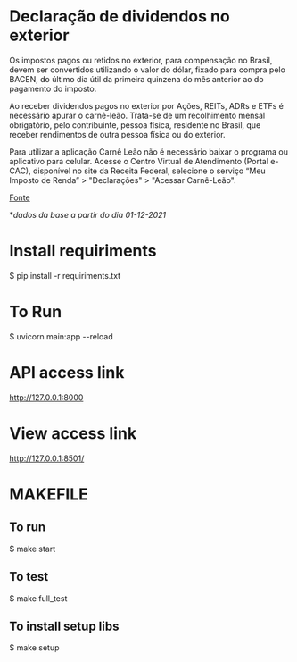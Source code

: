# Declaração de dividendos no exterior

Os impostos pagos ou retidos no exterior, para compensação no Brasil, devem ser convertidos utilizando o valor do dólar, fixado para compra pelo BACEN, do último dia útil da primeira quinzena do mês anterior ao do pagamento do imposto.

Ao receber dividendos pagos no exterior por Ações, REITs, ADRs e  ETFs é necessário apurar o carnê-leão. Trata-se de um recolhimento mensal obrigatório, pelo contribuinte, pessoa física, residente no Brasil, que receber rendimentos de outra pessoa física ou do exterior.

Para utilizar a aplicação Carnê Leão não é necessário baixar o programa ou aplicativo para celular. Acesse o Centro Virtual de Atendimento (Portal e-CAC), disponível no site da Receita Federal, selecione o serviço “Meu Imposto de Renda” > "Declarações" > "Acessar Carnê-Leão".

[Fonte](https://ajuda.bancointer.com.br/pt-BR/articles/5952518-como-faco-declaracao-de-dividendos-recebidos-no-exterior)

*_dados da base a partir do dia 01-12-2021_


# Install requiriments

$ pip install -r requiriments.txt

# To Run

$ uvicorn main:app --reload

# API access link

http://127.0.0.1:8000

# View access link

http://127.0.0.1:8501/

# MAKEFILE
## To run
$ make start

## To test
$ make full_test

## To install setup libs
$ make setup
